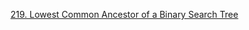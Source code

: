 [219. Lowest Common Ancestor of a Binary Search Tree](https://leetcode.com/problems/lowest-common-ancestor-of-a-binary-search-tree/)
